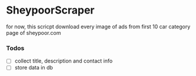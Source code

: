# SheypoorScraper
for now, this scricpt download every image of ads from first 10 car category page of sheypoor.com
### Todos

 - [ ] collect title, description and contact info
 - [ ] store data in db
